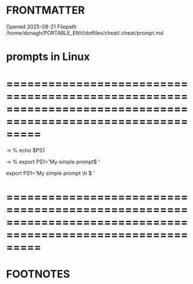 # FRONTMATTER
Opened 2025-08-21 
Filepath /home/donagh/PORTABLE_ENV/dotfiles/cheat/.cheat/prompt.md

# prompts in Linux
# =============================================================================================================

-> % echo $PS1

-> % export PS1='My simple prompt$ '

export PS1='My simple prompt \h $ ' 



# =============================================================================================================
# FOOTNOTES

